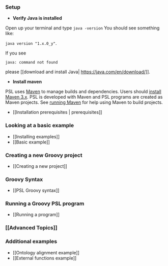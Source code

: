 ### Setup
- **Verify Java is installed**

Open up your terminal and type
    <code>java -version</code>
You should see something like:

<code>java version "1.x.0_y"</code>.
   

If you see

<code>java: command not found</code>

please [[download and install Java| https://java.com/en/download/]]. 
- **Install maven**

PSL uses [Maven](http://maven.apache.org) to manage builds and dependencies. Users should [install Maven 3.x](http://maven.apache.org/download.html). PSL is developed with Maven and PSL programs are created as Maven projects. See [running Maven](http://maven.apache.org/run-maven/index.html) for help using Maven to build projects.

- [[Installation prerequisites | prerequisites]]

### Looking at a basic example
- [[Installing examples]]
- [[Basic example]]

### Creating a new Groovy project
- [[Creating a new project]]

### Groovy Syntax
- [[PSL Groovy syntax]]

### Running a Groovy PSL program
- [[Running a program]]

### [[Advanced Topics]]

### Additional examples
- [[Ontology alignment example]]
- [[External functions example]]
